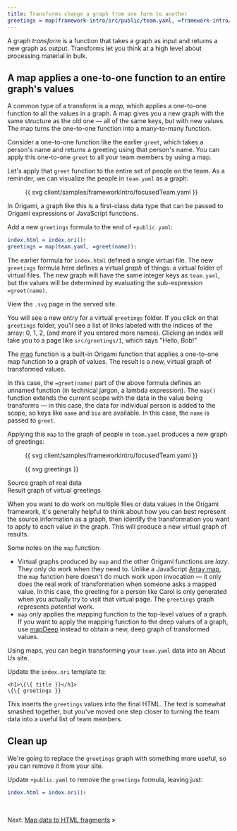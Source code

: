 ```yaml
---
title: Transforms change a graph from one form to another
greetings = map(framework-intro/src/public/team.yaml, =framework-intro/src/greet(name)):
---
```


A graph _transform_ is a function that takes a graph as input and returns a new graph as output. Transforms let you think at a high level about processing material in bulk.

## A map applies a one-to-one function to an entire graph's values

A common type of a transform is a _map_, which applies a one-to-one function to all the values in a graph. A map gives you a new graph with the same structure as the old one — all of the same keys, but with new values. The map turns the one-to-one function into a many-to-many function.

Consider a one-to-one function like the earlier `greet`, which takes a person's name and returns a greeting using that person's name. You can apply this one-to-one `greet` to all your team members by using a map.

Let's apply that `greet` function to the entire set of people on the team. As a reminder, we can visualize the people in `team.yaml` as a graph:

<figure class="constrain">
{{ svg client/samples/frameworkIntro/focusedTeam.yaml }}
</figure>

In Origami, a graph like this is a first-class data type that can be passed to Origami expressions or JavaScript functions.

<span class="tutorialStep"></span> Add a new `greetings` formula to the end of `+public.yaml`:

```yaml
index.html = index.ori():
greetings = map(team.yaml, =greet(name)):
```

The earlier formula for `index.html` defined a single virtual file. The new `greetings` formula here defines a virtual _graph_ of things: a virtual folder of virtual files. The new graph will have the same integer keys as `team.yaml`, but the values will be determined by evaluating the sub-expression `=greet(name)`.

<span class="tutorialStep"></span> View the `.svg` page in the served site.

You will see a new entry for a virtual `greetings` folder. If you click on that `greetings` folder, you'll see a list of links labeled with the indices of the array: 0, 1, 2, (and more if you entered more names). Clicking an index will take you to a page like `src/greetings/1`, which says "Hello, Bob!"

The [map](/cli/builtins.html#map) function is a built-in Origami function that applies a one-to-one map function to a graph of values. The result is a new, virtual graph of transformed values.

In this case, the `=greet(name)` part of the above formula defines an unnamed function (in technical jargon, a lambda expression). The `map()` function extends the current scope with the data in the value being transforms — in this case, the data for individual person is added to the scope, so keys like `name` and `bio` are available. In this case, the `name` is passed to `greet`.

Applying this `map` to the graph of people in `team.yaml` produces a new graph of greetings:

<div class="sideBySide fullWidth">
  <figure class="constrain">
    {{ svg client/samples/frameworkIntro/focusedTeam.yaml }}
  </figure>
  <figure>
    {{ svg greetings }}
  </figure>
  <figcaption>Source graph of real data</figcaption>
  <figcaption>Result graph of virtual greetings</figcaption>
</div>

When you want to do work on multiple files or data values in the Origami framework, it's generally helpful to think about how you can best represent the source information as a graph, then identify the transformation you want to apply to each value in the graph. This will produce a new virtual graph of results.

Some notes on the `map` function:

- Virtual graphs produced by `map` and the other Origami functions are _lazy_. They only do work when they need to. Unlike a JavaScript [Array map](https://developer.mozilla.org/en-US/docs/Web/JavaScript/Reference/Global_Objects/Array/map), the `map` function here doesn't do much work upon invocation — it only does the real work of transformation when someone asks a mapped value. In this case, the greeting for a person like Carol is only generated when you actually try to visit that virtual page. The `greetings` graph represents _potential_ work.
- `map` only applies the mapping function to the top-level values of a graph. If you want to apply the mapping function to the deep values of a graph, use [mapDeep](/cli/builtins.html#mapDeep) instead to obtain a new, deep graph of transformed values.

Using maps, you can begin transforming your `team.yaml` data into an About Us site.

<span class="tutorialStep"></span> Update the `index.ori` template to:

```
<h1>\{\{ title }}</h1>
\{\{ greetings }}
```

This inserts the `greetings` values into the final HTML. The text is somewhat smashed together, but you've moved one step closer to turning the team data into a useful list of team members.

## Clean up

We're going to replace the `greetings` graph with something more useful, so you can remove it from your site.

<span class="tutorialStep"></span> Update `+public.yaml` to remove the `greetings` formula, leaving just:

```yaml
index.html = index.ori():
```

&nbsp;

Next: [Map data to HTML fragments](intro8a.html) »
